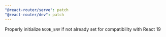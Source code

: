 ```yaml
---
"@react-router/serve": patch
"@react-router/dev": patch
---
```


Properly initialize `NODE_ENV` if not already set for compatibility with React 19
